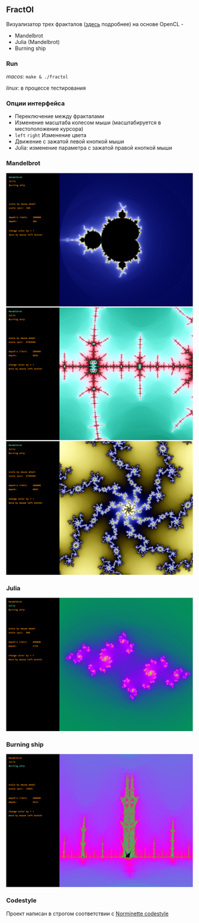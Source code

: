 ## FractOl
Визуализатор трех фракталов ([здесь](https://github.com/gerus66/fractol/blob/master/readme/fract_ol.en.pdf) подробнее)
на основе OpenCL - 
* Mandelbrot
* Julia (Mandelbrot)
* Burning ship

### Run
_macos_: `make & ./fractol`

_linux_: в процессе тестирования

### Опции интерфейса
* Переключение между фракталами
* Изменение масштаба колесом мыши (масштабируется в местоположение курсора)
* `left` `right` Изменение цвета
* Движение с зажатой левой кнопкой мыши
* Julia: изменение параметра с зажатой правой кнопкой мыши
### Mandelbrot
![Mandelbrot](https://github.com/gerus66/fractol/blob/master/readme/fr1.png)
![Mandelbrot](https://github.com/gerus66/fractol/blob/master/readme/fr2.png)
![Mandelbrot](https://github.com/gerus66/fractol/blob/master/readme/fr5.png)
### Julia
![Julia](https://github.com/gerus66/fractol/blob/master/readme/fr3.png)
### Burning ship
![Burning ship](https://github.com/gerus66/fractol/blob/master/readme/fr4.png)
### Codestyle
Проект написан в строгом соответствии с [Norminette codestyle](https://github.com/gerus66/norme)
